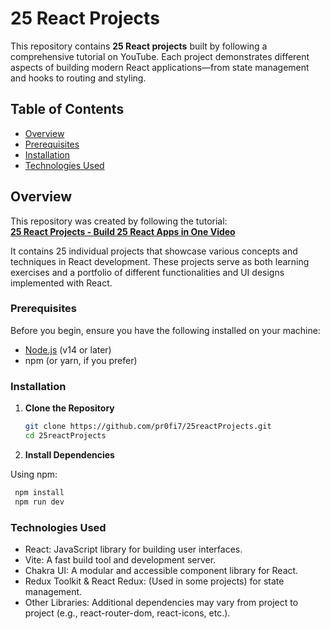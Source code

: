 # 25 React Projects

This repository contains **25 React projects** built by following a comprehensive tutorial on YouTube. Each project demonstrates different aspects of building modern React applications—from state management and hooks to routing and styling.

## Table of Contents

- [Overview](#overview)
- [Prerequisites](#prerequisites)
- [Installation](#installation)
- [Technologies Used](#technologies-used)

## Overview

This repository was created by following the tutorial:  
**[25 React Projects - Build 25 React Apps in One Video](https://www.youtube.com/watch?v=5ZdHfJVAY-s&t=10622s)**

It contains 25 individual projects that showcase various concepts and techniques in React development. These projects serve as both learning exercises and a portfolio of different functionalities and UI designs implemented with React.

### Prerequisites

Before you begin, ensure you have the following installed on your machine:

- [Node.js](https://nodejs.org/) (v14 or later)
- npm (or yarn, if you prefer)

### Installation

1. **Clone the Repository**

   ```bash
   git clone https://github.com/pr0fi7/25reactProjects.git
   cd 25reactProjects
   ```

2. **Install Dependencies**

Using npm:

   ```bash
    npm install
    npm run dev
   ```
### Technologies Used
- React: JavaScript library for building user interfaces.
- Vite: A fast build tool and development server.
- Chakra UI: A modular and accessible component library for React.
- Redux Toolkit & React Redux: (Used in some projects) for state management.
- Other Libraries: Additional dependencies may vary from project to project (e.g., react-router-dom, react-icons, etc.).
